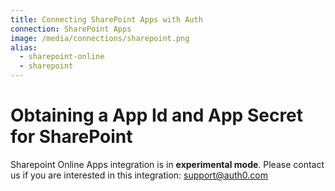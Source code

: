 ```yaml
---
title: Connecting SharePoint Apps with Auth
connection: SharePoint Apps
image: /media/connections/sharepoint.png
alias:
  - sharepoint-online
  - sharepoint
---
```


# Obtaining a App Id and App Secret for SharePoint

Sharepoint Online Apps integration is in __experimental mode__. Please contact us if you are interested in this integration: [support@auth0.com](mailto://support@auth0.com)
